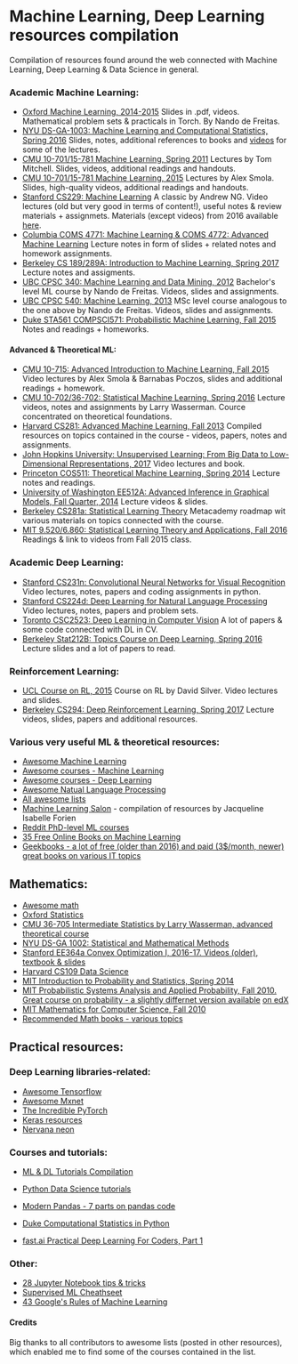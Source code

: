 # Machine Learning, Deep Learning resources compilation
Compilation of resources found around the web connected with Machine Learning, Deep Learning &amp; Data Science in general.


### Academic Machine Learning:

* [Oxford Machine Learning, 2014-2015](https://www.cs.ox.ac.uk/people/nando.defreitas/machinelearning/)
  Slides in .pdf, videos. Mathematical problem sets & practicals in Torch. By Nando de Freitas.
* [NYU DS-GA-1003: Machine Learning and Computational Statistics, Spring 2016](http://davidrosenberg.github.io/ml2016/#home)
  Slides, notes, additional references to books and [videos](https://www.youtube.com/channel/UCjxoi1kA0twXJsVnIq2vMHA/videos) for some of the lectures.
* [CMU 10-701/15-781 Machine Learning, Spring 2011](http://www.cs.cmu.edu/~tom/10701_sp11/)
   Lectures by Tom Mitchell. Slides, videos, additional readings and handouts.
* [CMU 10-701/15-781 Machine Learning, 2015](http://www.cs.cmu.edu/~tom/10701_sp11/)
   Lectures by Alex Smola. Slides, high-quality videos, additional readings and handouts.
* [Stanford CS229: Machine Learning](https://see.stanford.edu/Course/CS229) 
  A classic by Andrew NG. Video lectures (old but very good in terms of content!), useful notes & review materials + assignmets.
  Materials (except videos) from 2016 available [here](http://cs229.stanford.edu/).
* [Columbia COMS 4771: Machine Learning & COMS 4772: Advanced Machine Learning](http://www.cs.columbia.edu/learning/courses.html)
  Lecture notes in form of slides + related notes and homework assignments.
* [Berkeley CS 189/289A: Introduction to Machine Learning, Spring 2017](https://people.eecs.berkeley.edu/~jrs/189/)
  Lecture notes and assigments.
* [UBC CPSC 340: Machine Learning and Data Mining, 2012](http://www.cs.ubc.ca/~nando/340-2012/index.php)
  Bachelor's level ML course by Nando de Freitas. Videos, slides and assignments.
* [UBC CPSC 540: Machine Learning, 2013](http://www.cs.ubc.ca/~nando/540-2013/index.html)
  MSc level course analogous to the one above by Nando de Freitas. Videos, slides and assignments.
* [Duke STA561 COMPSCI571: Probabilistic Machine Learning, Fall 2015](http://www2.stat.duke.edu/~sayan/561/2015/)
  Notes and readings + homeworks.
  
  
  
#### Advanced & Theoretical ML:
* [CMU 10-715: Advanced Introduction to Machine Learning, Fall 2015](http://www.cs.cmu.edu/~bapoczos/Classes/ML10715_2015Fall/)
  Video lectures by Alex Smola & Barnabas Poczos, slides and additional readings + homework. 
* [CMU 10-702/36-702: Statistical Machine Learning, Spring 2016](http://www.stat.cmu.edu/~larry/=sml/)
  Lecture videos, notes and assignments by Larry Wasserman. Cource concentrated on theoretical foundations.
* [Harvard CS281: Advanced Machine Learning, Fall 2013](http://www.seas.harvard.edu/courses/cs281/)
  Compiled resources on topics contained in the course - videos, papers, notes and assignments.
* [John Hopkins University: Unsupervised Learning: From Big Data to Low-Dimensional Representations, 2017](http://www.vision.jhu.edu/teaching/learning/learning17/)
  Video lectures and book.
* [Princeton COS511: Theoretical Machine Learning, Spring 2014](https://www.cs.princeton.edu/courses/archive/spring14/cos511/index.html)
  Lecture notes and readings.
* [University of Washington EE512A: Advanced Inference in Graphical Models, Fall Quarter, 2014](http://j.ee.washington.edu/~bilmes/classes/ee512a_fall_2014/index.html)
  Lecture videos & slides.
* [Berkeley CS281a: Statistical Learning Theory](https://metacademy.org/roadmaps/cjrd/cs281a)
  Metacademy roadmap wit various materials on topics connected with the course.
* [MIT 9.520/6.860: Statistical Learning Theory and Applications, Fall 2016](http://www.mit.edu/~9.520/fall16/)
  Readings & link to videos from Fall 2015 class.


### Academic Deep Learning:

* [Stanford CS231n: Convolutional Neural Networks for Visual Recognition](http://cs231n.stanford.edu/)
  Video lectures, notes, papers and coding assignments in python.
* [Stanford CS224d: Deep Learning for Natural Language Processing](http://cs224d.stanford.edu/syllabus.html)
  Video lectures, notes, papers and problem sets.
* [Toronto CSC2523: Deep Learning in Computer Vision](http://www.cs.utoronto.ca/~fidler/teaching/2015/CSC2523.html)
  A lot of papers & some code connected with DL in CV.
* [Berkeley Stat212B: Topics Course on Deep Learning, Spring 2016](https://github.com/joanbruna/stat212b)
  Lecture slides and a lot of papers to read.

### Reinforcement Learning:

* [UCL Course on RL, 2015](http://www0.cs.ucl.ac.uk/staff/D.Silver/web/Teaching.html)
  Course on RL by David Silver. Video lectures and slides.
* [Berkeley CS294: Deep Reinforcement Learning, Spring 2017](http://rll.berkeley.edu/deeprlcourse/)
  Lecture videos, slides, papers and additional resources.
  
  
### Various very useful ML & theoretical resources:

* [Awesome Machine Learning](https://github.com/josephmisiti/awesome-machine-learning)
* [Awesome courses - Machine Learning](https://github.com/prakhar1989/awesome-courses#machine-learning)
* [Awesome courses - Deep Learning](https://github.com/ChristosChristofidis/awesome-deep-learning)
* [Awesome Natual Language Processing](https://github.com/keon/awesome-nlp)
* [All awesome lists](https://github.com/sindresorhus/awesome)
* [Machine Learning Salon](http://www.machinelearningsalon.org/index.html) - compilation of resources by Jacqueline Isabelle Forien
* [Reddit PhD-level ML courses](https://www.reddit.com/r/MachineLearning/comments/51qhc8/phdlevel_courses/)
* [35 Free Online Books on Machine Learning](https://dzone.com/articles/35-free-online-books-machine)
* [Geekbooks - a lot of free (older than 2016) and paid (3$/month, newer) great books on various IT topics](https://www.geekbooks.me/)

## Mathematics: 

* [Awesome math](https://github.com/rossant/awesome-math)
* [Oxford Statistics](http://www.stats.ox.ac.uk/~reinert/)
* [CMU 36-705 Intermediate Statistics by Larry Wasserman, advanced theoretical course](http://www.stat.cmu.edu/~larry/=stat705/)
* [NYU DS-GA 1002: Statistical and Mathematical Methods](http://www.cims.nyu.edu/~cfgranda/pages/DSGA1002_fall15/index.html)
* [Stanford EE364a Convex Optimization I, 2016-17. Videos (older), textbook & slides](http://stanford.edu/class/ee364a/)
* [Harvard CS109 Data Science](http://cs109.github.io/2015/)
* [MIT Introduction to Probability and Statistics, Spring 2014](https://ocw.mit.edu/courses/mathematics/18-05-introduction-to-probability-and-statistics-spring-2014/)
* [MIT Probabilistic Systems Analysis and Applied Probability, Fall 2010. Great course on probability - a slightly differnet version available](https://ocw.mit.edu/courses/electrical-engineering-and-computer-science/6-041-probabilistic-systems-analysis-and-applied-probability-fall-2010/) [on edX](https://www.edx.org/course/introduction-probability-science-mitx-6-041x-2)
* [MIT Mathematics for Computer Science, Fall 2010](https://ocw.mit.edu/courses/electrical-engineering-and-computer-science/6-042j-mathematics-for-computer-science-fall-2010/index.htm)
* [Recommended Math books - various topics](https://mathblog.com/mathematics-books/)

## Practical resources:

### Deep Learning libraries-related:

* [Awesome Tensorflow](https://github.com/jtoy/awesome-tensorflow)
* [Awesome Mxnet](https://github.com/dmlc/mxnet/blob/master/example/README.md)
* [The Incredible PyTorch](https://github.com/ritchieng/the-incredible-pytorch)
* [Keras resources](https://github.com/fchollet/keras-resources/blob/master/README.md)
* [Nervana neon](https://github.com/NervanaSystems/neon)

### Courses and tutorials:

* [ML & DL Tutorials Compilation](https://github.com/ujjwalkarn/Machine-Learning-Tutorials)
* [Python Data Science tutorials](https://github.com/ujjwalkarn/DataSciencePython)
* [Modern Pandas - 7 parts on pandas code](https://tomaugspurger.github.io/modern-1.html)

* [Duke Computational Statistics in Python](https://people.duke.edu/~ccc14/sta-663/index.html)
* [fast.ai Practical Deep Learning For Coders, Part 1](http://course.fast.ai/index.html)

### Other:

* [28 Jupyter Notebook tips & tricks](https://www.dataquest.io/blog/jupyter-notebook-tips-tricks-shortcuts/)
* [Supervised ML Cheathseet](https://github.com/rcompton/ml_cheat_sheet/blob/master/supervised_learning.ipynb)
* [43 Google's Rules of Machine Learning](https://github.com/thundergolfer/google-rules-of-machine-learning)

#### Credits

Big thanks to all contributors to awesome lists (posted in other resources), which enabled me to find some of the courses contained in the list.
